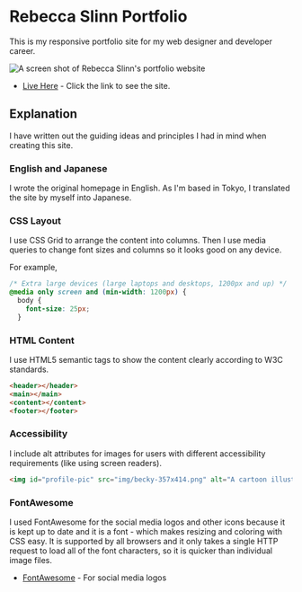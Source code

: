 # Rebecca Slinn Portfolio

This is my responsive portfolio site for my web designer and developer career.

![A screen shot of Rebecca Slinn's portfolio website](https://rebeccode.github.io/portfolio/img/site-demo.gif)

* [Live Here](https://rebeccode.github.io/portfolio/) - Click the link to see the site.

## Explanation

I have written out the guiding ideas and principles I had in mind when creating this site.

### English and Japanese

I wrote the original homepage in English. As I'm based in Tokyo, I translated the site by myself into Japanese.

### CSS Layout

I use CSS Grid to arrange the content into columns. Then I use media queries to change font sizes and columns so it looks good on any device.

For example,
```css
/* Extra large devices (large laptops and desktops, 1200px and up) */
@media only screen and (min-width: 1200px) {
  body {
    font-size: 25px;
  }
```

### HTML Content

I use HTML5 semantic tags to show the content clearly according to W3C standards.

```html
<header></header>
<main></main>
<content></content>
<footer></footer>
```

### Accessibility

I include alt attributes for images for users with different accessibility requirements (like using screen readers).

```html
<img id="profile-pic" src="img/becky-357x414.png" alt="A cartoon illustration of Rebecca">
```

### FontAwesome

I used FontAwesome for the social media logos and other icons because it is kept up to date and it is a font - which makes resizing and coloring with CSS easy. It is supported by all browsers and it only takes a single HTTP request to load all of the font characters, so it is quicker than individual image files.

* [FontAwesome](https://fontawesome.com/) - For social media logos
